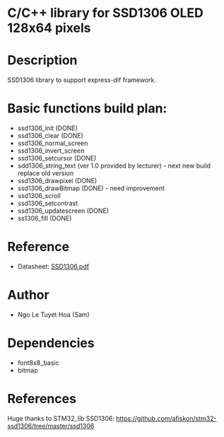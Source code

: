 # C/C++ library for SSD1306 OLED 128x64 pixels 

# Description
SSD1306 library to support express-dif framework.

# Basic functions build plan:
- ssd1306_init (DONE)
- ssd1306_clear (DONE)
- ssd1306_normal_screen
- ssd1306_invert_screen
- ssd1306_setcursor (DONE)
- sdd1306_string_text (ver 1.0 provided by lecturer) - next new build replace old version
- ssd1306_drawpixel (DONE)
- ssd1306_drawBitmap (DONE) - need improvement
- ssd1306_scroll
- ssd1306_setcontrast
- ssd1306_updatescreen (DONE)
- ss1306_fill (DONE)

# Reference
  <ul> 
      <li>
        Datasheet: <a href = "https://cdn-shop.adafruit.com/datasheets/SSD1306.pdf">SSD1306.pdf </a>
      </li>
  </ul>
  
  # Author
  - Ngo Le Tuyet Hoa (Sam)
 # Dependencies
  - font8x8_basic
  - bitmap
 # References
 Huge thanks to STM32_lib SSD1306: https://github.com/afiskon/stm32-ssd1306/tree/master/ssd1306
